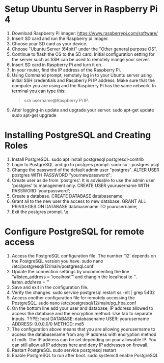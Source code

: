 # Setup Ubuntu Server in Raspberry Pi 4
1. Download Raspberry Pi Imager: https://www.raspberrypi.com/software/
2. Insert SD card and run the Raspberry pi Imager.
3. Choose your SD card as your device.
4. Choose "Ubuntu Server (64bit)" under the "Other general purpose OS".
5. Continue to flash the OS to the SD card. Initial configuration setting for the server such as SSH can be used to remotely mange your server.
6. Insert SD card in Raspberry Pi and turn it on.
7. In your router, find the IP address of the Raspberry Pi.
8. Using Command prompt, remotely log in to your Ubuntu server using initial SSH credentials and Raspberry Pi IP address. Make sure that the computer you are using and the Raspberry Pi has the same network. In terminal you can type this:
   > ssh username@Raspberry Pi IP.
9. After logging-in update and upgrade your server.
   sudo apt-get update
   sudo apt-get upgrade

# Installing PostgreSQL and Creating Roles
1. Install PostgreSQL.
   sudo apt install postgresql postgresql-contrib
2. Login to PostgreSQL and go to postgres prompt.
   sudo su - postgres
   psql
3. Change the password of the default admin user "postgres".
   ALTER USER postgres WITH PASSWORD "yournewpassword";
4. Create user aside from 'postgres'.  It is advisable to use the admin user 'postgres' to management only.
   CREATE USER yourusername WITH PASSWORD 'yourpassword';
5. Create a database.
   CREATE DATABASE databasename;
6. Grant all to the new user the access to new database.
   GRANT ALL PRIVILEGES ON DATABASE databasename TO yourusername;
7. Exit the postgres prompt.
   \q

# Configure PostgreSQL for remote access
1. Access the PostgreSQL configuration file. The number '12' depends on the PostgreSQL version you have.
   sudo nano /etc/postgresql/12/main/postgresql.conf
2. Update the connection settings by uncommenting the line "#listen_address = 'localhost'" and changin the localhost to '*'.
   listen_address = '*'
3. Save and exit in the configuration file.
4. Verify the changes.
   sudo service postgresql restart
   ss -nlt | grep 5432
6. Access onother configuration file for remotely accessing the PostgreSQL.
   sudo nano /etc/postgresql/12/main/pg_hba.conf
7. On the bottom line add your user and database, IP address allowed to access the database and the encryption method. Use tab to separate inputs.
   TYPE: host
   DATABASE: databasename
   USER: yourusername
   ADDRESS: 0.0.0.0/0
   METHOD: md5
8. The configuration above means that you are allowing yourusername to access the databasename from any IP address with encryption method of md5. The IP address can be set depending on your allowable IP.  You can still allow all IP address here and deny IP addresses on firewall.
9. Restart PostgreSQL
   sudo service postgresql restart
10. Enable PostgreSQL to run after boot.
    sudo systemctl enable PostgreSQL

    
